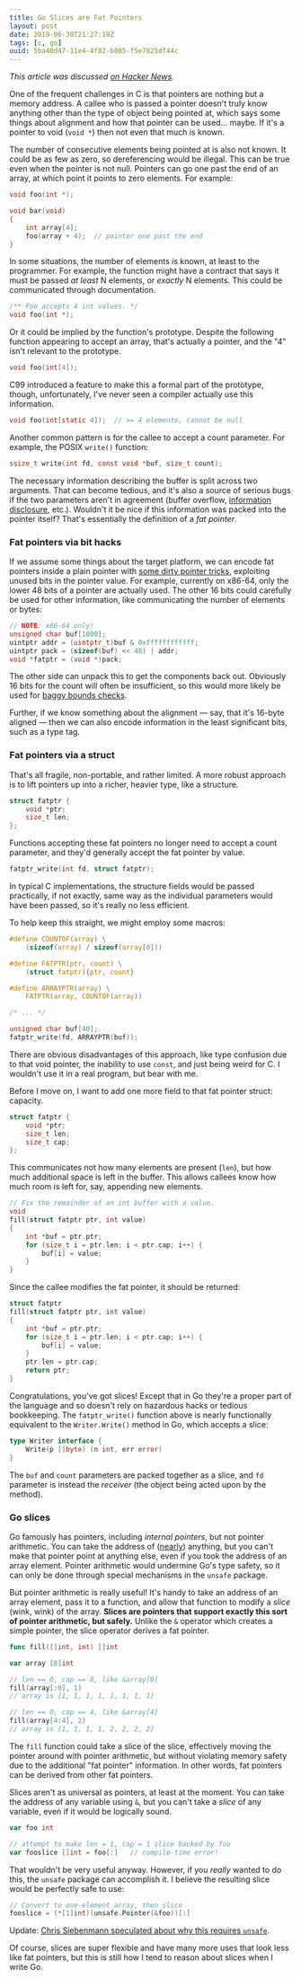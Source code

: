 ```yaml
---
title: Go Slices are Fat Pointers
layout: post
date: 2019-06-30T21:27:19Z
tags: [c, go]
uuid: 5ba40d47-11e4-4f82-b805-f5e7825df44c
---
```


*This article was discussed [on Hacker News][hn].*

One of the frequent challenges in C is that pointers are nothing but a
memory address. A callee who is passed a pointer doesn't truly know
anything other than the type of object being pointed at, which says some
things about alignment and how that pointer can be used… maybe. If it's
a pointer to void (`void *`) then not even that much is known.

The number of consecutive elements being pointed at is also not known.
It could be as few as zero, so dereferencing would be illegal. This can
be true even when the pointer is not null. Pointers can go one past the
end of an array, at which point it points to zero elements. For example:

```c
void foo(int *);

void bar(void)
{
    int array[4];
    foo(array + 4);  // pointer one past the end
}
```

In some situations, the number of elements *is* known, at least to the
programmer. For example, the function might have a contract that says it
must be passed *at least* N elements, or *exactly* N elements. This
could be communicated through documentation.

```c
/** Foo accepts 4 int values. */
void foo(int *);
```

Or it could be implied by the function's prototype. Despite the
following function appearing to accept an array, that's actually a
pointer, and the "4" isn't relevant to the prototype.

```c
void foo(int[4]);
```

C99 introduced a feature to make this a formal part of the prototype,
though, unfortunately, I've never seen a compiler actually use this
information.

```c
void foo(int[static 4]);  // >= 4 elements, cannot be null
```

Another common pattern is for the callee to accept a count parameter.
For example, the POSIX `write()` function:

```c
ssize_t write(int fd, const void *buf, size_t count);
```

The necessary information describing the buffer is split across two
arguments. That can become tedious, and it's also a source of serious
bugs if the two parameters aren't in agreement (buffer overflow,
[information disclosure][disc], etc.). Wouldn't it be nice if this
information was packed into the pointer itself? That's essentially the
definition of a *fat pointer*.

### Fat pointers via bit hacks

If we assume some things about the target platform, we can encode fat
pointers inside a plain pointer with [some dirty pointer
tricks][uintptr], exploiting unused bits in the pointer value. For
example, currently on x86-64, only the lower 48 bits of a pointer are
actually used. The other 16 bits could carefully be used for other
information, like communicating the number of elements or bytes:

```c
// NOTE: x86-64 only!
unsigned char buf[1000];
uintptr addr = (uintptr_t)buf & 0xffffffffffff;
uintptr pack = (sizeof(buf) << 48) | addr;
void *fatptr = (void *)pack;
```

The other side can unpack this to get the components back out. Obviously
16 bits for the count will often be insufficient, so this would more
likely be used for [baggy bounds checks][bb].

Further, if we know something about the alignment — say, that it's
16-byte aligned — then we can also encode information in the least
significant bits, such as a type tag.

### Fat pointers via a struct

That's all fragile, non-portable, and rather limited. A more robust
approach is to lift pointers up into a richer, heavier type, like a
structure.

```c
struct fatptr {
    void *ptr;
    size_t len;
};
```

Functions accepting these fat pointers no longer need to accept a count
parameter, and they'd generally accept the fat pointer by value.

```c
fatptr_write(int fd, struct fatptr);
```

In typical C implementations, the structure fields would be passed
practically, if not exactly, same way as the individual parameters would
have been passed, so it's really no less efficient.

To help keep this straight, we might employ some macros:

```c
#define COUNTOF(array) \
    (sizeof(array) / sizeof(array[0]))

#define FATPTR(ptr, count) \
    (struct fatptr){ptr, count}

#define ARRAYPTR(array) \
    FATPTR(array, COUNTOF(array))

/* ... */

unsigned char buf[40];
fatptr_write(fd, ARRAYPTR(buf));
```

There are obvious disadvantages of this approach, like type confusion
due to that void pointer, the inability to use `const`, and just being
weird for C. I wouldn't use it in a real program, but bear with me.

Before I move on, I want to add one more field to that fat pointer
struct: capacity.

```c
struct fatptr {
    void *ptr;
    size_t len;
    size_t cap;
};
```

This communicates not how many elements are present (`len`), but how
much additional space is left in the buffer. This allows callees know
how much room is left for, say, appending new elements.

```c
// Fix the remainder of an int buffer with a value.
void
fill(struct fatptr ptr, int value)
{
    int *buf = ptr.ptr;
    for (size_t i = ptr.len; i < ptr.cap; i++) {
        buf[i] = value;
    }
}
```

Since the callee modifies the fat pointer, it should be returned:

```c
struct fatptr
fill(struct fatptr ptr, int value)
{
    int *buf = ptr.ptr;
    for (size_t i = ptr.len; i < ptr.cap; i++) {
        buf[i] = value;
    }
    ptr.len = ptr.cap;
    return ptr;
}
```

Congratulations, you've got slices! Except that in Go they're a proper
part of the language and so doesn't rely on hazardous hacks or tedious
bookkeeping. The `fatptr_write()` function above is nearly functionally
equivalent to the `Writer.Write()` method in Go, which accepts a slice:

```go
type Writer interface {
	Write(p []byte) (n int, err error)
}
```

The `buf` and `count` parameters are packed together as a slice, and
`fd` parameter is instead the *receiver* (the object being acted upon by
the method).

### Go slices

Go famously has pointers, including *internal pointers*, but not pointer
arithmetic. You can take the address of ([nearly][addr]) anything, but
you can't make that pointer point at anything else, even if you took the
address of an array element. Pointer arithmetic would undermine Go's
type safety, so it can only be done through special mechanisms in the
`unsafe` package.

But pointer arithmetic is really useful! It's handy to take an address
of an array element, pass it to a function, and allow that function to
modify a *slice* (wink, wink) of the array. **Slices are pointers that
support exactly this sort of pointer arithmetic, but safely.** Unlike
the `&` operator which creates a simple pointer, the slice operator
derives a fat pointer.

```go
func fill([]int, int) []int

var array [8]int

// len == 0, cap == 8, like &array[0]
fill(array[:0], 1)
// array is [1, 1, 1, 1, 1, 1, 1, 1]

// len == 0, cap == 4, like &array[4]
fill(array[4:4], 2)
// array is [1, 1, 1, 1, 2, 2, 2, 2]
```

The `fill` function could take a slice of the slice, effectively moving
the pointer around with pointer arithmetic, but without violating memory
safety due to the additional "fat pointer" information. In other words,
fat pointers can be derived from other fat pointers.

Slices aren't as universal as pointers, at least at the moment. You can
take the address of any variable using `&`, but you can't take a *slice*
of any variable, even if it would be logically sound.

```go
var foo int

// attempt to make len = 1, cap = 1 slice backed by foo
var fooslice []int = foo[:]   // compile-time error!
```

That wouldn't be very useful anyway. However, if you *really* wanted to
do this, the `unsafe` package can accomplish it. I believe the resulting
slice would be perfectly safe to use:

```go
// Convert to one-element array, then slice
fooslice = (*[1]int)(unsafe.Pointer(&foo))[:]
```

Update: [Chris Siebenmann speculated about why this requires
`unsafe`][cs].

Of course, slices are super flexible and have many more uses that look
less like fat pointers, but this is still how I tend to reason about
slices when I write Go.


[addr]: https://utcc.utoronto.ca/~cks/space/blog/programming/GoAddressableValues
[bb]: https://www.usenix.org/legacy/event/sec09/tech/full_papers/akritidis.pdf
[cs]: https://utcc.utoronto.ca/~cks/space/blog/programming/GoVariableToArrayConversion
[disc]: /blog/2017/07/19/
[hn]: https://news.ycombinator.com/item?id=20321116
[uintptr]: /blog/2016/05/30/
